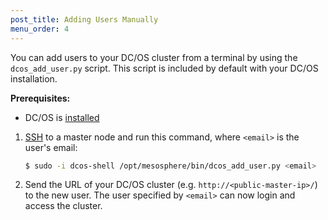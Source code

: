 ```yaml
---
post_title: Adding Users Manually
menu_order: 4
---
```


You can add users to your DC/OS cluster from a terminal by using the `dcos_add_user.py` script. This script is included by default with your DC/OS installation.

**Prerequisites:**

- DC/OS is [installed](/docs/1.9/administration/installing/)


1.  [SSH](/docs/1.9/administration/access-node/sshcluster/) to a master node and run this command, where `<email>` is the user's email:

    ```bash
    $ sudo -i dcos-shell /opt/mesosphere/bin/dcos_add_user.py <email>
    ```
    
1.  Send the URL of your DC/OS cluster (e.g. `http://<public-master-ip>/`) to the new user. The user specified by `<email>` can now login and access the cluster.





